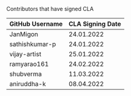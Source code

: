 Contributors that have signed CLA

| GitHub Username | CLA Signing Date |
|---------------------|-----------|
| JanMigon | 24.01.2022 |
| sathishkumar-p | 24.01.2022 |
| vijay-artist | 25.01.2022 |
| ramyarao161 | 24.02.2022 |
| shubverma | 11.03.2022 |
| aniruddha-k | 08.04.2022|
